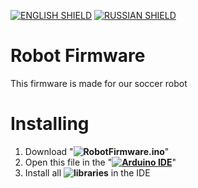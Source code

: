 [![ENGLISH SHIELD](https://img.shields.io/badge/-English-08f?style=flat-square)]()
[![RUSSIAN SHIELD](https://img.shields.io/badge/-Русский-444?style=flat-square)](RU_README.md)
# Robot Firmware
This firmware is made for our soccer robot
# Installing
1. Download "**![RobotFirmware.ino](https://raw.githubusercontent.com/UBER-BLACK/SoccerRobotsPro/main/src/programs/code/RobotFirmware/RobotFirmware.ino)**"
1. Open this file in the "**[![Arduino IDE]()](https://support.arduino.cc/hc/en-us/articles/360019833020-Download-and-install-Arduino-IDE)**"
1. Install all **![libraries](https://github.com/UBER-BLACK/SoccerRobotsPro/tree/main/src/programs/libraries)** in the IDE
